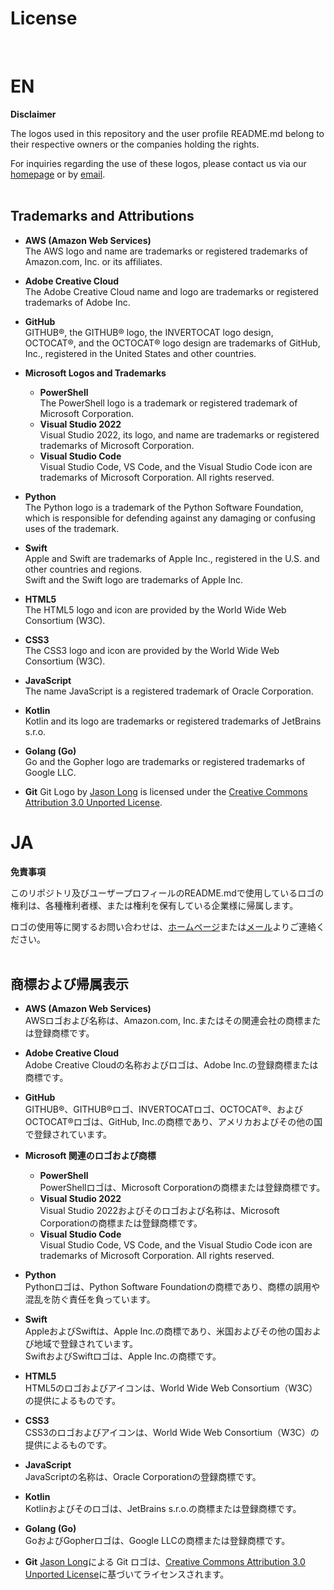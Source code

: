 # License

<br>

# EN
**Disclaimer**

The logos used in this repository and the user profile README.md belong to their respective owners or the companies holding the rights. 

For inquiries regarding the use of these logos, please contact us via our [homepage](https://daruks.com/Contact/) or by [email](mailto:contact@daruks.com).
<br><br>

## Trademarks and Attributions

- **AWS (Amazon Web Services)**  
  The AWS logo and name are trademarks or registered trademarks of Amazon.com, Inc. or its affiliates.

- **Adobe Creative Cloud**  
  The Adobe Creative Cloud name and logo are trademarks or registered trademarks of Adobe Inc.

- **GitHub**  
  GITHUB®, the GITHUB® logo, the INVERTOCAT logo design, OCTOCAT®, and the OCTOCAT® logo design are trademarks of GitHub, Inc., registered in the United States and other countries.

- **Microsoft Logos and Trademarks**  
  - **PowerShell**  
    The PowerShell logo is a trademark or registered trademark of Microsoft Corporation.  
  - **Visual Studio 2022**  
    Visual Studio 2022, its logo, and name are trademarks or registered trademarks of Microsoft Corporation.  
  - **Visual Studio Code**  
    Visual Studio Code, VS Code, and the Visual Studio Code icon are trademarks of Microsoft Corporation. All rights reserved.

- **Python**  
  The Python logo is a trademark of the Python Software Foundation, which is responsible for defending against any damaging or confusing uses of the trademark.

- **Swift**  
  Apple and Swift are trademarks of Apple Inc., registered in the U.S. and other countries and regions.  
  Swift and the Swift logo are trademarks of Apple Inc.

- **HTML5**  
  The HTML5 logo and icon are provided by the World Wide Web Consortium (W3C).

- **CSS3**  
  The CSS3 logo and icon are provided by the World Wide Web Consortium (W3C).

- **JavaScript**  
  The name JavaScript is a registered trademark of Oracle Corporation.

- **Kotlin**  
  Kotlin and its logo are trademarks or registered trademarks of JetBrains s.r.o.

- **Golang (Go)**  
  Go and the Gopher logo are trademarks or registered trademarks of Google LLC.

- **Git**
  Git Logo by [Jason Long](https://x.com/jasonlong) is licensed under the [Creative Commons Attribution 3.0 Unported License](https://creativecommons.org/licenses/by/3.0/). 

# JA
**免責事項**

このリポジトリ及びユーザープロフィールのREADME.mdで使用しているロゴの権利は、各種権利者様、または権利を保有している企業様に帰属します。

ロゴの使用等に関するお問い合わせは、[ホームページ](https://daruks.com/Contact/)または[メール](mailto:contact@daruks.com)よりご連絡ください。
<br><br>

## 商標および帰属表示

- **AWS (Amazon Web Services)**  
  AWSロゴおよび名称は、Amazon.com, Inc.またはその関連会社の商標または登録商標です。

- **Adobe Creative Cloud**  
  Adobe Creative Cloudの名称およびロゴは、Adobe Inc.の登録商標または商標です。

- **GitHub**  
  GITHUB®、GITHUB®ロゴ、INVERTOCATロゴ、OCTOCAT®、およびOCTOCAT®ロゴは、GitHub, Inc.の商標であり、アメリカおよびその他の国で登録されています。

- **Microsoft 関連のロゴおよび商標**  
  - **PowerShell**  
    PowerShellロゴは、Microsoft Corporationの商標または登録商標です。  
  - **Visual Studio 2022**  
    Visual Studio 2022およびそのロゴおよび名称は、Microsoft Corporationの商標または登録商標です。  
  - **Visual Studio Code**  
    Visual Studio Code, VS Code, and the Visual Studio Code icon are trademarks of Microsoft Corporation. All rights reserved.

- **Python**  
  Pythonロゴは、Python Software Foundationの商標であり、商標の誤用や混乱を防ぐ責任を負っています。

- **Swift**  
  AppleおよびSwiftは、Apple Inc.の商標であり、米国およびその他の国および地域で登録されています。  
  SwiftおよびSwiftロゴは、Apple Inc.の商標です。

- **HTML5**  
  HTML5のロゴおよびアイコンは、World Wide Web Consortium（W3C）の提供によるものです。

- **CSS3**  
  CSS3のロゴおよびアイコンは、World Wide Web Consortium（W3C）の提供によるものです。

- **JavaScript**  
  JavaScriptの名称は、Oracle Corporationの登録商標です。

- **Kotlin**  
  Kotlinおよびそのロゴは、JetBrains s.r.o.の商標または登録商標です。

- **Golang (Go)**  
  GoおよびGopherロゴは、Google LLCの商標または登録商標です。

- **Git**
  [Jason Long](https://x.com/jasonlong)による Git ロゴは、[Creative Commons Attribution 3.0 Unported License](https://creativecommons.org/licenses/by/3.0/)に基づいてライセンスされます。
